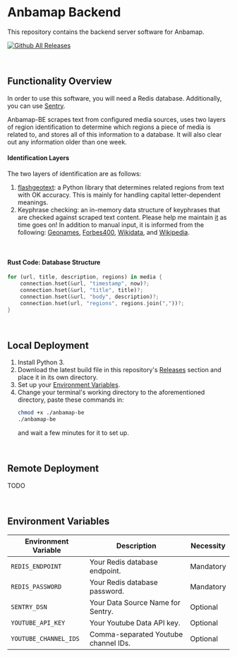 # Anbamap Backend

This repository contains the backend server software for Anbamap.

[![Github All Releases](https://img.shields.io/github/downloads/lichenaut/anbamap-be/total.svg)]()

&nbsp;

## Functionality Overview

In order to use this software, you will need a Redis database. Additionally, you can use [Sentry](https://sentry.io/welcome/).

Anbamap-BE scrapes text from configured media sources, uses two layers of region identification to determine which regions a piece of media is related to, and stores all of this information to a database. It will also clear out any information older than one week.

#### Identification Layers

The two layers of identification are as follows:

1. [flashgeotext](https://github.com/iwpnd/flashgeotext): a Python library that determines related regions from text with OK accuracy. This is mainly for handling capital letter-dependent meanings.
2. Keyphrase checking: an in-memory data structure of keyphrases that are checked against scraped text content. Please help me maintain [it](https://github.com/lichenaut/anbamap-be/blob/main/src/region/regions.rs) as time goes on! In addition to manual input, it is informed from the following: [Geonames](https://download.geonames.org/export/dump/), [Forbes400](https://forbes400.onrender.com/api/forbes400/getAllBillionaires), [Wikidata](https://www.wikidata.org/wiki/Wikidata:Main_Page), and [Wikipedia](https://en.wikipedia.org/w/api.php?action=query&prop=revisions&rvprop=content&rvslots=main&format=json&titles=List_of_largest_private_non-governmental_companies_by_revenue).

&nbsp;

#### Rust Code: Database Structure

```rust
for (url, title, description, regions) in media {
    connection.hset(&url, "timestamp", now)?;
    connection.hset(&url, "title", title)?;
    connection.hset(&url, "body", description)?;
    connection.hset(url, "regions", regions.join(","))?;
}
```

&nbsp;

## Local Deployment

1. Install Python 3.
2. Download the latest build file in this repository's [Releases](https://github.com/lichenaut/anbamap-be/releases) section and place it in its own directory.
3. Set up your [Environment Variables](#environment-variables).
4. Change your terminal's working directory to the aforementioned directory, paste these commands in:
   ```bash
   chmod +x ./anbamap-be
   ./anbamap-be
   ```
   and wait a few minutes for it to set up.

&nbsp;

## Remote Deployment

TODO

&nbsp;

## Environment Variables

| Environment Variable  | Description                          | Necessity |
| --------------------- | ------------------------------------ | --------- |
| `REDIS_ENDPOINT`      | Your Redis database endpoint.        | Mandatory |
| `REDIS_PASSWORD`      | Your Redis database password.        | Mandatory |
| `SENTRY_DSN`          | Your Data Source Name for Sentry.    | Optional  |
| `YOUTUBE_API_KEY`     | Your Youtube Data API key.           | Optional  |
| `YOUTUBE_CHANNEL_IDS` | Comma-separated Youtube channel IDs. | Optional  |
